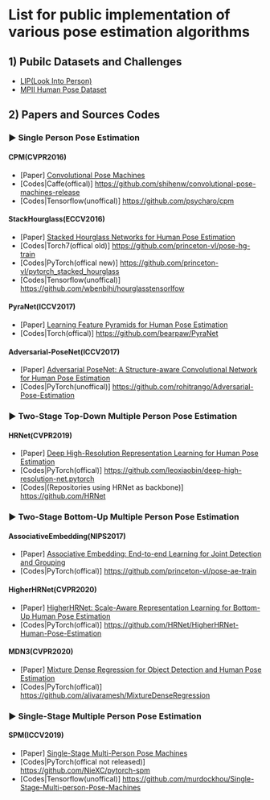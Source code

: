 #  List for public implementation of various pose estimation algorithms

## 1) Pubilc Datasets and Challenges

* [LIP(Look Into Person)](http://www.sysu-hcp.net/lip/index.php)
* [MPII Human Pose Dataset](http://human-pose.mpi-inf.mpg.de/#)


## 2) Papers and Sources Codes

### ▶ Single Person Pose Estimation

#### **CPM(CVPR2016)**
* [Paper] [Convolutional Pose Machines](https://arxiv.org/abs/1602.00134)
* [Codes|Caffe(offical)] https://github.com/shihenw/convolutional-pose-machines-release
* [Codes|Tensorflow(unoffical)] https://github.com/psycharo/cpm

#### **StackHourglass(ECCV2016)**
* [Paper] [Stacked Hourglass Networks for Human Pose Estimation](https://arxiv.org/abs/1603.06937)
* [Codes|Torch7(offical old)] https://github.com/princeton-vl/pose-hg-train
* [Codes|PyTorch(offical new)] https://github.com/princeton-vl/pytorch_stacked_hourglass
* [Codes|Tensorflow(unoffical)] https://github.com/wbenbihi/hourglasstensorlfow

#### **PyraNet(ICCV2017)**
* [Paper] [Learning Feature Pyramids for Human Pose Estimation](https://arxiv.org/abs/1708.01101)
* [Codes|Torch(offical)] https://github.com/bearpaw/PyraNet

#### **Adversarial-PoseNet(ICCV2017)**
* [Paper] [Adversarial PoseNet: A Structure-aware Convolutional Network for Human Pose Estimation](https://arxiv.org/abs/1705.00389)
* [Codes|PyTorch(unoffical)] https://github.com/rohitrango/Adversarial-Pose-Estimation
 

### ▶ Two-Stage Top-Down Multiple Person Pose Estimation

#### **HRNet(CVPR2019)**
* [Paper] [Deep High-Resolution Representation Learning for Human Pose Estimation](https://arxiv.org/abs/1902.09212)
* [Codes|PyTorch(offical)] https://github.com/leoxiaobin/deep-high-resolution-net.pytorch
* [Codes|(Repositories using HRNet as backbone)] https://github.com/HRNet




### ▶  Two-Stage Bottom-Up Multiple Person Pose Estimation

#### **AssociativeEmbedding(NIPS2017)**
* [Paper] [Associative Embedding: End-to-end Learning for Joint Detection and Grouping](https://arxiv.org/abs/1611.05424)
* [Codes|PyTorch(offical)] https://github.com/princeton-vl/pose-ae-train

#### **HigherHRNet(CVPR2020)**
* [Paper] [HigherHRNet: Scale-Aware Representation Learning for Bottom-Up Human Pose Estimation](https://arxiv.org/abs/1908.10357)
* [Codes|PyTorch(offical)] https://github.com/HRNet/HigherHRNet-Human-Pose-Estimation

#### **MDN3(CVPR2020)**
* [Paper] [Mixture Dense Regression for Object Detection and Human Pose Estimation](https://arxiv.org/abs/1912.00821)
* [Codes|PyTorch(offical)] https://github.com/alivaramesh/MixtureDenseRegression


### ▶  Single-Stage Multiple Person Pose Estimation

#### **SPM(ICCV2019)**
* [Paper] [Single-Stage Multi-Person Pose Machines](https://arxiv.org/abs/1908.09220)
* [Codes|PyTorch(offical not released)] https://github.com/NieXC/pytorch-spm
* [Codes|Tensorflow(unoffical)] https://github.com/murdockhou/Single-Stage-Multi-person-Pose-Machines

